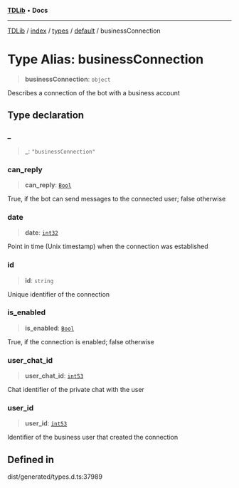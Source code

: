 [**TDLib**](../../../../../../README.md) • **Docs**

***

[TDLib](../../../../../../modules.md) / [index](../../../../../README.md) / [types](../../../README.md) / [default](../README.md) / businessConnection

# Type Alias: businessConnection

> **businessConnection**: `object`

Describes a connection of the bot with a business account

## Type declaration

### \_

> **\_**: `"businessConnection"`

### can\_reply

> **can\_reply**: [`Bool`](Bool.md)

True, if the bot can send messages to the connected user; false otherwise

### date

> **date**: [`int32`](int32.md)

Point in time (Unix timestamp) when the connection was established

### id

> **id**: `string`

Unique identifier of the connection

### is\_enabled

> **is\_enabled**: [`Bool`](Bool.md)

True, if the connection is enabled; false otherwise

### user\_chat\_id

> **user\_chat\_id**: [`int53`](int53.md)

Chat identifier of the private chat with the user

### user\_id

> **user\_id**: [`int53`](int53.md)

Identifier of the business user that created the connection

## Defined in

dist/generated/types.d.ts:37989
